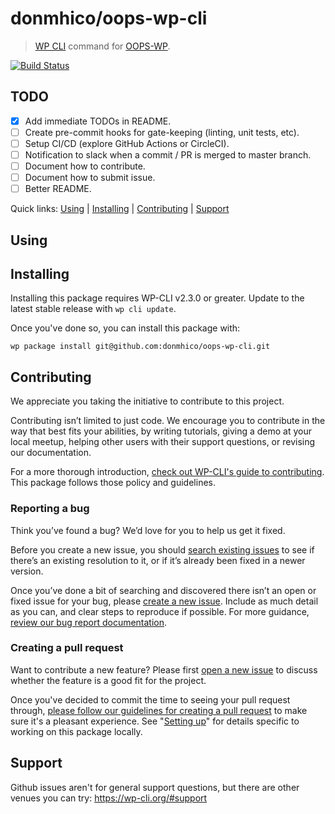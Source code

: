 donmhico/oops-wp-cli
================
> [WP CLI](https://wp-cli.org/) command for [OOPS-WP](https://github.com/WebDevStudios/oops-wp).


[![Build Status](https://travis-ci.org/donmhico/oops-wp-cli.svg?branch=master)](https://travis-ci.org/donmhico/oops-wp)

## TODO
- [X] Add immediate TODOs in README.
- [ ] Create pre-commit hooks for gate-keeping (linting, unit tests, etc).
- [ ] Setup CI/CD (explore GitHub Actions or CircleCI).
- [ ] Notification to slack when a commit / PR is merged to master branch.
- [ ] Document how to contribute.
- [ ] Document how to submit issue.
- [ ] Better README.

Quick links: [Using](#using) | [Installing](#installing) | [Contributing](#contributing) | [Support](#support)

## Using

## Installing

Installing this package requires WP-CLI v2.3.0 or greater. Update to the latest stable release with `wp cli update`.

Once you've done so, you can install this package with:

    wp package install git@github.com:donmhico/oops-wp-cli.git

## Contributing

We appreciate you taking the initiative to contribute to this project.

Contributing isn’t limited to just code. We encourage you to contribute in the way that best fits your abilities, by writing tutorials, giving a demo at your local meetup, helping other users with their support questions, or revising our documentation.

For a more thorough introduction, [check out WP-CLI's guide to contributing](https://make.wordpress.org/cli/handbook/contributing/). This package follows those policy and guidelines.

### Reporting a bug

Think you’ve found a bug? We’d love for you to help us get it fixed.

Before you create a new issue, you should [search existing issues](https://github.com/donmhico/oops-wp-cli/issues?q=label%3Abug%20) to see if there’s an existing resolution to it, or if it’s already been fixed in a newer version.

Once you’ve done a bit of searching and discovered there isn’t an open or fixed issue for your bug, please [create a new issue](https://github.com/donmhico/oops-wp-cli/issues/new). Include as much detail as you can, and clear steps to reproduce if possible. For more guidance, [review our bug report documentation](https://make.wordpress.org/cli/handbook/bug-reports/).

### Creating a pull request

Want to contribute a new feature? Please first [open a new issue](https://github.com/donmhico/oops-wp/issues/new) to discuss whether the feature is a good fit for the project.

Once you've decided to commit the time to seeing your pull request through, [please follow our guidelines for creating a pull request](https://make.wordpress.org/cli/handbook/pull-requests/) to make sure it's a pleasant experience. See "[Setting up](https://make.wordpress.org/cli/handbook/pull-requests/#setting-up)" for details specific to working on this package locally.

## Support

Github issues aren't for general support questions, but there are other venues you can try: https://wp-cli.org/#support
